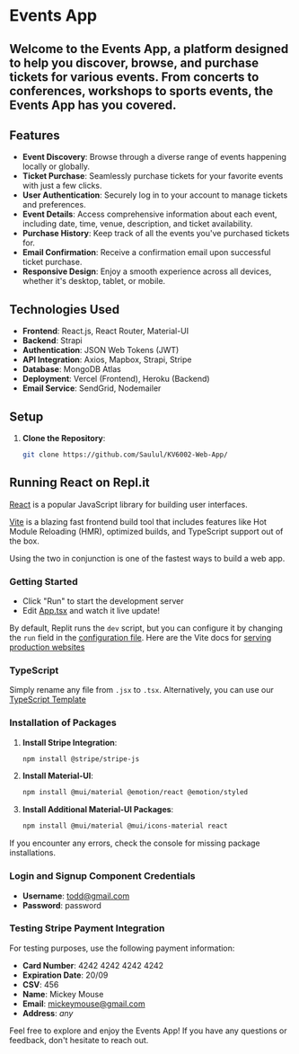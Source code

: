 # Events App

## Welcome to the Events App, a platform designed to help you discover, browse, and purchase tickets for various events. From concerts to conferences, workshops to sports events, the Events App has you covered.

## Features

- **Event Discovery**: Browse through a diverse range of events happening locally or globally.
- **Ticket Purchase**: Seamlessly purchase tickets for your favorite events with just a few clicks.
- **User Authentication**: Securely log in to your account to manage tickets and preferences.
- **Event Details**: Access comprehensive information about each event, including date, time, venue, description, and ticket availability.
- **Purchase History**: Keep track of all the events you've purchased tickets for.
- **Email Confirmation**: Receive a confirmation email upon successful ticket purchase.
- **Responsive Design**: Enjoy a smooth experience across all devices, whether it's desktop, tablet, or mobile.

## Technologies Used

- **Frontend**: React.js, React Router, Material-UI
- **Backend**: Strapi
- **Authentication**: JSON Web Tokens (JWT)
- **API Integration**: Axios, Mapbox, Strapi, Stripe
- **Database**: MongoDB Atlas
- **Deployment**: Vercel (Frontend), Heroku (Backend)
- **Email Service**: SendGrid, Nodemailer

## Setup

1. **Clone the Repository**:
   ```bash
   git clone https://github.com/Saulul/KV6002-Web-App/

## Running React on Repl.it

[React](https://reactjs.org/) is a popular JavaScript library for building user interfaces.

[Vite](https://vitejs.dev/) is a blazing fast frontend build tool that includes features like Hot Module Reloading (HMR), optimized builds, and TypeScript support out of the box.

Using the two in conjunction is one of the fastest ways to build a web app.

### Getting Started
- Click "Run" to start the development server
- Edit [App.tsx](#src/App.tsx) and watch it live update!

By default, Replit runs the `dev` script, but you can configure it by changing the `run` field in the [configuration file](#.replit). Here are the Vite docs for [serving production websites](https://vitejs.dev/guide/build.html)

### TypeScript

Simply rename any file from `.jsx` to `.tsx`. Alternatively, you can use our [TypeScript Template](https://replit.com/@replit/React-TypeScript)

### Installation of Packages
1. **Install Stripe Integration**:
   ```bash
   npm install @stripe/stripe-js

2. **Install Material-UI**:
   ```bash
   npm install @mui/material @emotion/react @emotion/styled

3. **Install Additional Material-UI Packages**:
   ```bash
   npm install @mui/material @mui/icons-material react

If you encounter any errors, check the console for missing package installations.

### Login and Signup Component Credentials
- **Username**: todd@gmail.com
- **Password**: password

### Testing Stripe Payment Integration
For testing purposes, use the following payment information:
- **Card Number**: 4242 4242 4242 4242
- **Expiration Date**: 20/09
- **CSV**: 456
- **Name**: Mickey Mouse
- **Email**: mickeymouse@gmail.com
- **Address**: *any*

Feel free to explore and enjoy the Events App! If you have any questions or feedback, don't hesitate to reach out.
